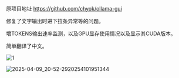 原项目地址 https://github.com/chyok/ollama-gui

修复了文字输出时进下拉条异常等的问题。

增TOKENS输出速率监测，以及GPU显存使用情况以及显示其CUDA版本。

简单翻译了中文。

![1](https://github.com/user-attachments/assets/6c3aba28-6246-4aa6-afdb-e8af3d3dfc96)

![2025-04-09_20-52-2920254101951344](https://github.com/user-attachments/assets/5920e0d9-2b46-4ecc-a82e-dc3b60695b5f)
